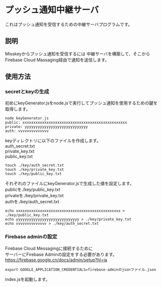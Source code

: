 # プッシュ通知中継サーバ
これはプッシュ通知を受信するための中継サーバプログラムです。

## 説明
Misskeyからプッシュ通知を受信するには
中継サーバを構築して、そこからFirebase Cloud Massaging経由で通知を送信します。

## 使用方法
### secretとkeyの生成
初めにkeyGenerator.jsをnode.jsで実行してプッシュ通知を使用するための鍵を取得します。<br>

```
node keyGenerator.js 
public: xxxxxxxxxxxxxxxxxxxxxxxxxxxxxxxxxxxxxxxxxxxxxxxx
private: yyyyyyyyyyyyyyyyyyyyyyyyyyyyy
auth: vvvvvvvvvvvvvv
```

keyディレクトリに以下のファイルを作成します。<br>
auth_secret.txt<br>
private_key.txt<br>
public_key.txt<br>
```
touch ./key/auth_secret.txt
touch ./key/private_key.txt
touch ./key/public_key.txt
```

それぞれのファイルにkeyGenerator.jsで生成した値を設定します。<br>
publicを./key/public_key.txt<br>
privateを./key/private_key.txt<br>
authを./key/auth_secret.txt<br>
```
echo xxxxxxxxxxxxxxxxxxxxxxxxxxxxxxxxxxxxxxxxxxxxxxxx > ./key/public_key.txt
echo yyyyyyyyyyyyyyyyyyyyyyyyyyyyy > ./key/private_key.txt
echo vvvvvvvvvvvvvv > ./key/auth_secret.txt
```

### Firebase adminの設定
Firebase Cloud Messagingに接続するために<br>
サーバーにFirebase Adminの設定をする必要があります。
https://firebase.google.cn/docs/admin/setup?hl=ja<br>
```
export GOOGLE_APPLICATION_CREDENTIALS=firebase-adminのjsonファイル.json
```

index.jsを起動します。<br>
